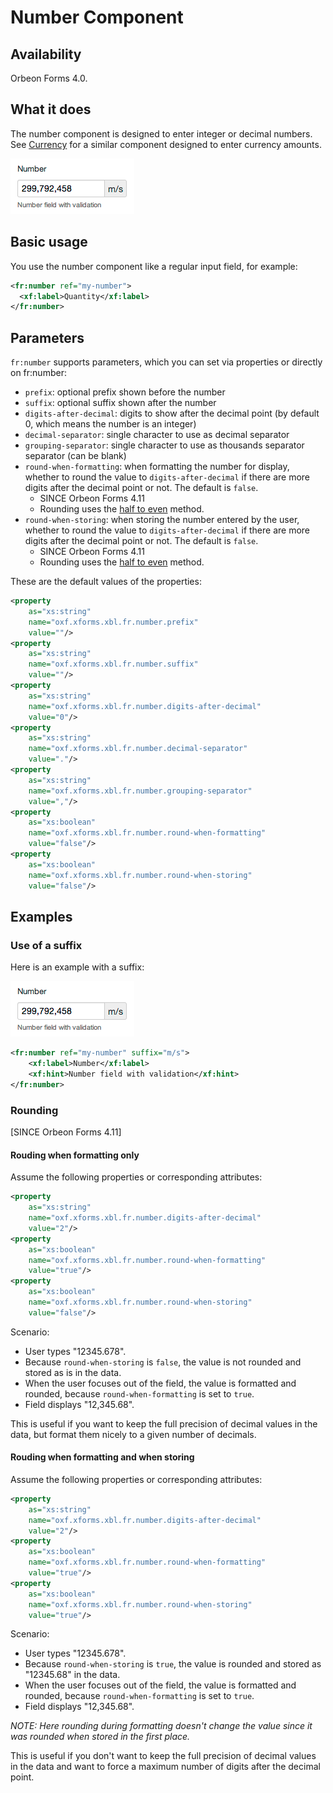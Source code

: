 # Number Component

<!-- toc -->

## Availability

Orbeon Forms 4.0.

## What it does

The number component is designed to enter integer or decimal numbers. See [Currency](../../form-runner/component/currency.md) for a similar component designed to enter currency amounts.

![](images/xbl-number.png)

## Basic usage

You use the number component like a regular input field, for example:

```xml
<fr:number ref="my-number">
  <xf:label>Quantity</xf:label>
</fr:number>
```

## Parameters

`fr:number` supports parameters, which you can set via properties or directly on fr:number:

* `prefix`: optional prefix shown before the number
* `suffix`: optional suffix shown after the number
* `digits-after-decimal`: digits to show after the decimal point (by default 0, which means the number is an integer)
* `decimal-separator`: single character to use as decimal separator
* `grouping-separator`: single character to use as thousands separator separator (can be blank)
* `round-when-formatting`: when formatting the number for display, whether to round the value to `digits-after-decimal` if there are more digits after the decimal point or not. The default is `false`.
    * SINCE Orbeon Forms 4.11
    * Rounding uses the [half to even](https://en.wikipedia.org/wiki/Rounding#Round_half_to_even) method.
* `round-when-storing`: when storing the number entered by the user, whether to round the value to `digits-after-decimal` if there are more digits after the decimal point or not. The default is `false`.
    * SINCE Orbeon Forms 4.11
    * Rounding uses the [half to even](https://en.wikipedia.org/wiki/Rounding#Round_half_to_even) method.

These are the default values of the properties:

```xml
<property
    as="xs:string"
    name="oxf.xforms.xbl.fr.number.prefix"
    value=""/>
<property
    as="xs:string"
    name="oxf.xforms.xbl.fr.number.suffix"
    value=""/>
<property
    as="xs:string"
    name="oxf.xforms.xbl.fr.number.digits-after-decimal"
    value="0"/>
<property
    as="xs:string"
    name="oxf.xforms.xbl.fr.number.decimal-separator"
    value="."/>
<property
    as="xs:string"
    name="oxf.xforms.xbl.fr.number.grouping-separator"
    value=","/>
<property 
    as="xs:boolean" 
    name="oxf.xforms.xbl.fr.number.round-when-formatting"         
    value="false"/>
<property 
    as="xs:boolean" 
    name="oxf.xforms.xbl.fr.number.round-when-storing"            
    value="false"/>
```

## Examples

### Use of a suffix

Here is an example with a suffix:

![](images/xbl-number.png)

```xml
<fr:number ref="my-number" suffix="m/s">
    <xf:label>Number</xf:label>
    <xf:hint>Number field with validation</xf:hint>
</fr:number>
```

### Rounding

[SINCE Orbeon Forms 4.11]

#### Rouding when formatting only

Assume the following properties or corresponding attributes:

```xml
<property
    as="xs:string"
    name="oxf.xforms.xbl.fr.number.digits-after-decimal"
    value="2"/>
<property 
    as="xs:boolean" 
    name="oxf.xforms.xbl.fr.number.round-when-formatting"         
    value="true"/>
<property 
    as="xs:boolean" 
    name="oxf.xforms.xbl.fr.number.round-when-storing"            
    value="false"/>
```


Scenario:

- User types "12345.678".
- Because `round-when-storing` is `false`, the value is not rounded and stored as is in the data.
- When the user focuses out of the field, the value is formatted and rounded, because `round-when-formatting` is set to `true`.
- Field displays "12,345.68".

This is useful if you want to keep the full precision of decimal values in the data, but format them nicely to a given number of decimals.

#### Rouding when formatting and when storing

Assume the following properties or corresponding attributes:

```xml
<property
    as="xs:string"
    name="oxf.xforms.xbl.fr.number.digits-after-decimal"
    value="2"/>
<property 
    as="xs:boolean" 
    name="oxf.xforms.xbl.fr.number.round-when-formatting"         
    value="true"/>
<property 
    as="xs:boolean" 
    name="oxf.xforms.xbl.fr.number.round-when-storing"            
    value="true"/>
```


Scenario:

- User types "12345.678".
- Because `round-when-storing` is `true`, the value is rounded and stored as "12345.68" in the data.
- When the user focuses out of the field, the value is formatted and rounded, because `round-when-formatting` is set to `true`.
- Field displays "12,345.68".

*NOTE: Here rounding during formatting doesn't change the value since it was rounded when stored in the first place.*


This is useful if you don't want to keep the full precision of decimal values in the data and want to force a maximum number of digits after the decimal point.
